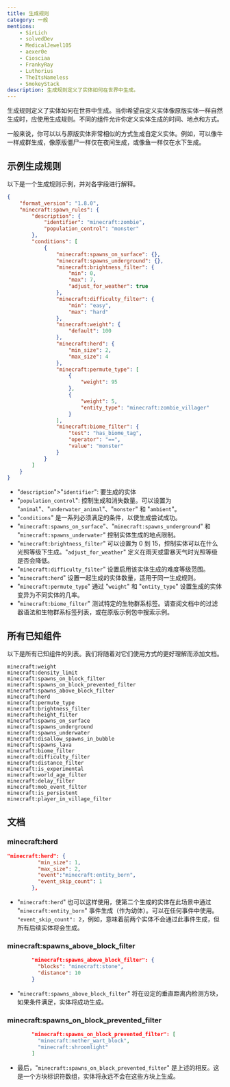 ```yaml
---
title: 生成规则
category: 一般
mentions:
    - SirLich
    - solvedDev
    - MedicalJewel105
    - aexer0e
    - Ciosciaa
    - FrankyRay
    - Luthorius
    - TheItsNameless
    - SmokeyStack
description: 生成规则定义了实体如何在世界中生成。
---
```


生成规则定义了实体如何在世界中生成。当你希望自定义实体像原版实体一样自然生成时，应使用生成规则。不同的组件允许你定义实体生成的时间、地点和方式。

一般来说，你可以以与原版实体非常相似的方式生成自定义实体。例如，可以像牛一样成群生成，像原版僵尸一样仅在夜间生成，或像鱼一样仅在水下生成。

## 示例生成规则

以下是一个生成规则示例，并对各字段进行解释。

```json title="BP/spawn_rules/zombie.json"
{
	"format_version": "1.8.0",
	"minecraft:spawn_rules": {
		"description": {
			"identifier": "minecraft:zombie",
			"population_control": "monster"
		},
		"conditions": [
			{
				"minecraft:spawns_on_surface": {},
				"minecraft:spawns_underground": {},
				"minecraft:brightness_filter": {
					"min": 0,
					"max": 7,
					"adjust_for_weather": true
				},
				"minecraft:difficulty_filter": {
					"min": "easy",
					"max": "hard"
				},
				"minecraft:weight": {
					"default": 100
				},
				"minecraft:herd": {
					"min_size": 2,
					"max_size": 4
				},
				"minecraft:permute_type": [
					{
						"weight": 95
					},
					{
						"weight": 5,
						"entity_type": "minecraft:zombie_villager"
					}
				],
				"minecraft:biome_filter": {
					"test": "has_biome_tag",
					"operator": "==",
					"value": "monster"
				}
			}
		]
	}
}
```

-   "`description`">"`identifier`": 要生成的实体
-   "`population_control`": 控制生成和消失数量。可以设置为 "`animal`"、"`underwater_animal`"、"`monster`" 和 "`ambient`"。
-   "`conditions`" 是一系列必须满足的条件，以使生成尝试成功。
-   "`minecraft:spawns_on_surface`"、"`minecraft:spawns_underground`" 和 "`minecraft:spawns_underwater`" 控制实体生成的地点限制。
-   "`minecraft:brightness_filter`" 可以设置为 0 到 15，控制实体可以在什么光照等级下生成。"`adjust_for_weather`" 定义在雨天或雷暴天气时光照等级是否会降低。
-   "`minecraft:difficulty_filter`" 设置启用该实体生成的难度等级范围。
-   "`minecraft:herd`" 设置一起生成的实体数量，适用于同一生成规则。
-   "`minecraft:permute_type`" 通过 "`weight`" 和 "`entity_type`" 设置生成的实体变异为不同实体的几率。
-   "`minecraft:biome_filter`" 测试特定的生物群系标签。请查阅文档中的过滤器语法和生物群系标签列表，或在原版示例包中搜索示例。

## 所有已知组件

以下是所有已知组件的列表。我们将随着对它们使用方式的更好理解而添加文档。

```
minecraft:weight
minecraft:density_limit
minecraft:spawns_on_block_filter
minecraft:spawns_on_block_prevented_filter
minecraft:spawns_above_block_filter
minecraft:herd
minecraft:permute_type
minecraft:brightness_filter
minecraft:height_filter
minecraft:spawns_on_surface
minecraft:spawns_underground
minecraft:spawns_underwater
minecraft:disallow_spawns_in_bubble
minecraft:spawns_lava
minecraft:biome_filter
minecraft:difficulty_filter
minecraft:distance_filter
minecraft:is_experimental
minecraft:world_age_filter
minecraft:delay_filter
minecraft:mob_event_filter
minecraft:is_persistent
minecraft:player_in_village_filter
```

## 文档

### minecraft:herd

```json title=""
"minecraft:herd": {
          "min_size": 1,
          "max_size": 2,
          "event":"minecraft:entity_born",
          "event_skip_count": 1
        },
```

-   "`minecraft:herd`" 也可以这样使用，使第二个生成的实体在此场景中通过 "`minecraft:entity_born`" 事件生成（作为幼体）。可以在任何事件中使用。
    `"event_skip_count": 2`，例如，意味着前两个实体不会通过此事件生成，但所有后续实体将会生成。

### minecraft:spawns_above_block_filter

```json title=""
        "minecraft:spawns_above_block_filter": {
          "blocks": "minecraft:stone",
          "distance": 10
        }
```

-   "`minecraft:spawns_above_block_filter`" 将在设定的垂直距离内检测方块，如果条件满足，实体将成功生成。

### minecraft:spawns_on_block_prevented_filter

```json title=""
        "minecraft:spawns_on_block_prevented_filter": [
          "minecraft:nether_wart_block",
          "minecraft:shroomlight"
        ]
```

-   最后，"`minecraft:spawns_on_block_prevented_filter`" 是上述的相反。这是一个方块标识符数组，实体将永远不会在这些方块上生成。